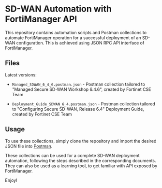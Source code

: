 # SD-WAN Automation with FortiManager API

This repository contains automation scripts and Postman collections to automate FortiManager operation for a successful deployment of an SD-WAN configuration. This is achieved using JSON RPC API interface of FortiManager.

## Files

Latest versions:

- `Managed_SDWAN_6_4_6.postman.json` - Postman collection tailored to "Managed Secure SD-WAN Workshop 6.4.6", created by Fortinet CSE Team

- `Deployment_Guide_SDWAN_6_4.postman.json` - Postman collection tailored to "Configuring Secure SD-WAN, Release 6.4" Deployment Guide, created by Fortinet CSE Team

## Usage

To use these collections, simply clone the repository and import the desired JSON file into [Postman](https://www.postman.com/downloads/).

These collections can be used for a complete SD-WAN deployment automation, following the steps
described in the corresponding documents. They can also be used as a learning tool, to get familiar with API
exposed by FortiManager.

Enjoy!

